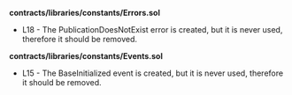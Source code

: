 **contracts/libraries/constants/Errors.sol**
- L18 - The PublicationDoesNotExist error is created, but it is never used, therefore it should be removed.


**contracts/libraries/constants/Events.sol**
- L15 - The BaseInitialized event is created, but it is never used, therefore it should be removed.
